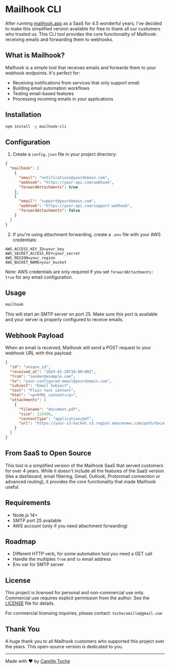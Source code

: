# Mailhook CLI

After running [mailhook.app](https://mailhook.app) as a SaaS for 4.5 wonderful years, I've decided to make this simplified version available for free to thank all our customers who trusted us. This CLI tool provides the core functionality of Mailhook: receiving emails and forwarding them to webhooks.

## What is Mailhook?

Mailhook is a simple tool that receives emails and forwards them to your webhook endpoints. It's perfect for:
- Receiving notifications from services that only support email
- Building email automation workflows
- Testing email-based features
- Processing incoming emails in your applications

## Installation

```bash
npm install -g mailhook-cli
```

## Configuration

1. Create a `config.json` file in your project directory:

```json
{
  "mailhook": [
    {
      "email": "notifications@yourdomain.com",
      "webhook": "https://your-api.com/webhook",
      "forwardAttachments": true
    },
    {
      "email": "support@yourdomain.com",
      "webhook": "https://your-api.com/support-webhook",
      "forwardAttachments": false
    }
  ]
}
```

2. If you're using attachment forwarding, create a `.env` file with your AWS credentials:

```env
AWS_ACCESS_KEY_ID=your_key
AWS_SECRET_ACCESS_KEY=your_secret
AWS_REGION=your_region
AWS_BUCKET_NAME=your_bucket
```

Note: AWS credentials are only required if you set `forwardAttachments: true` for any email configuration.

## Usage

```bash
mailhook
```

This will start an SMTP server on port 25. Make sure this port is available and your server is properly configured to receive emails.

## Webhook Payload

When an email is received, Mailhook will send a POST request to your webhook URL with this payload:

```json
{
  "id": "unique_id",
  "received_at": "2024-01-20T10:00:00Z",
  "from": "sender@example.com",
  "to": "your-configured-email@yourdomain.com",
  "subject": "Email Subject",
  "text": "Plain text content",
  "html": "<p>HTML content</p>",
  "attachments": [
    {
      "filename": "document.pdf",
      "size": 123456,
      "contentType": "application/pdf",
      "url": "https://your-s3-bucket.s3.region.amazonaws.com/path/document.pdf"
    }
  ]
}
```

## From SaaS to Open Source

This tool is a simplified version of the Mailhook SaaS that served customers for over 4 years. While it doesn't include all the features of the SaaS version (like a dashboard, email filtering, Gmail, Outlook, Protonmail connection or advanced routing), it provides the core functionality that made Mailhook useful.

## Requirements

- Node.js 14+
- SMTP port 25 available
- AWS account (only if you need attachment forwarding)

## Roadmap

- Different HTTP verb, for some automation tool you need a GET call
- Handle the multiples `from` and `to` email address
- Env var for SMTP server

## License

This project is licensed for personal and non-commercial use only. Commercial use requires explicit permission from the author. See the [LICENSE](LICENSE) file for details.

For commercial licensing inquiries, please contact: `tochecamille@gmail.com`

## Thank You

A huge thank you to all Mailhook customers who supported this project over the years. This open-source version is dedicated to you.

---
Made with ❤️ by [Camille Toche](mailto:tochecamille@gmail.com)
